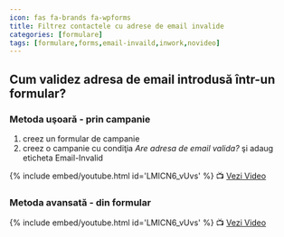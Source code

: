 ```yaml
---
icon: fas fa-brands fa-wpforms
title: Filtrez contactele cu adrese de email invalide
categories: [formulare]
tags: [formulare,forms,email-invaild,inwork,novideo]
---
```


## <i class='fas fa-brands fa-wpforms'></i> Cum validez adresa de email introdusă într-un formular?

### Metoda uşoară - prin campanie
1. creez un formular de campanie
1. creez o campanie cu condiţia _Are adresa de email valida?_ şi adaug eticheta Email-Invalid

[//]: # (Comming soon video)

{% include embed/youtube.html id='LMlCN6_vUvs' %}
📺 [Vezi Video](https://www.youtube.com/watch?v=LMlCN6_vUvs)

### Metoda avansată - din formular

[//]: # (Comming soon video)

{% include embed/youtube.html id='LMlCN6_vUvs' %}
📺 [Vezi Video](https://www.youtube.com/watch?v=LMlCN6_vUvs)

